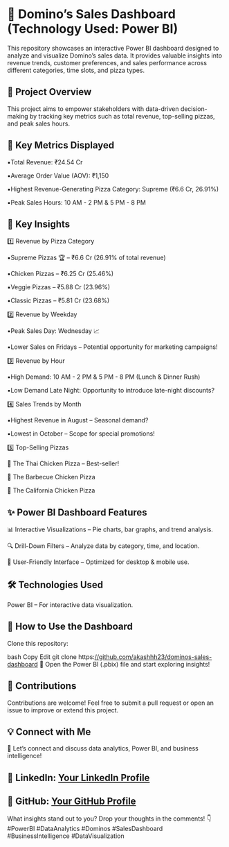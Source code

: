 # 🍕 Domino’s Sales Dashboard (Technology Used: Power BI)
This repository showcases an interactive Power BI dashboard designed to analyze and visualize Domino’s sales data. It provides valuable insights into revenue trends, customer preferences, and sales performance across different categories, time slots, and pizza types.

## 📌 Project Overview
This project aims to empower stakeholders with data-driven decision-making by tracking key metrics such as total revenue, top-selling pizzas, and peak sales hours.

## 🔑 Key Metrics Displayed

▪️Total Revenue: ₹24.54 Cr

▪️Average Order Value (AOV): ₹1,150

▪️Highest Revenue-Generating Pizza Category: Supreme (₹6.6 Cr, 26.91%)

▪️Peak Sales Hours: 10 AM - 2 PM & 5 PM - 8 PM

## 🌟 Key Insights
1️⃣ Revenue by Pizza Category

▪️Supreme Pizzas 🏆 – ₹6.6 Cr (26.91% of total revenue)

▪️Chicken Pizzas – ₹6.25 Cr (25.46%)

▪️Veggie Pizzas – ₹5.88 Cr (23.96%)

▪️Classic Pizzas – ₹5.81 Cr (23.68%)

2️⃣ Revenue by Weekday

▪️Peak Sales Day: Wednesday 📈

▪️Lower Sales on Fridays – Potential opportunity for marketing campaigns!

3️⃣ Revenue by Hour

▪️High Demand: 10 AM - 2 PM & 5 PM - 8 PM (Lunch & Dinner Rush)

▪️Low Demand Late Night: Opportunity to introduce late-night discounts?

4️⃣ Sales Trends by Month

▪️Highest Revenue in August – Seasonal demand?

▪️Lowest in October – Scope for special promotions!

5️⃣ Top-Selling Pizzas

🥇 The Thai Chicken Pizza – Best-seller!

🥈 The Barbecue Chicken Pizza

🥉 The California Chicken Pizza

## ✨ Power BI Dashboard Features

📊 Interactive Visualizations – Pie charts, bar graphs, and trend analysis.

🔍 Drill-Down Filters – Analyze data by category, time, and location.

📱 User-Friendly Interface – Optimized for desktop & mobile use.

## 🛠️ Technologies Used

Power BI – For interactive data visualization.

## 🚀 How to Use the Dashboard
Clone this repository:

bash
Copy
Edit
git clone https:[//github.com/akashhh23/dominos-sales-dashboard](https://github.com/akashhh23/Dominos_Analysis-PowerBi)
📂 Open the Power BI (.pbix) file and start exploring insights!

## 📢 Contributions

Contributions are welcome! Feel free to submit a pull request or open an issue to improve or extend this project.

## 💡 Connect with Me

🚀 Let’s connect and discuss data analytics, Power BI, and business intelligence!

## 🔗 LinkedIn: [Your LinkedIn Profile](https://www.linkedin.com/in/akash-patil-674569219?lipi=urn%3Ali%3Apage%3Ad_flagship3_profile_view_base_contact_details%3BYwUSpPqBRGSN5jzTtnIAEg%3D%3D)
## 🔗 GitHub: [Your GitHub Profile](https://github.com/akashhh23)

What insights stand out to you? Drop your thoughts in the comments! 👇
#PowerBI #DataAnalytics #Dominos #SalesDashboard #BusinessIntelligence #DataVisualization
